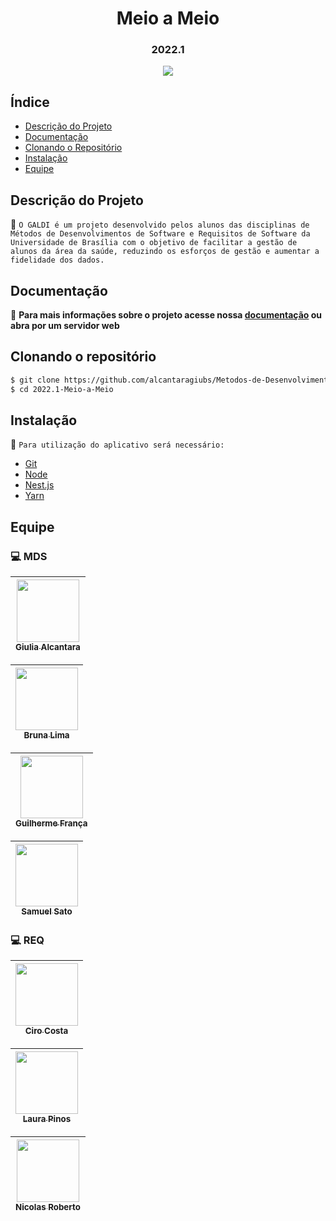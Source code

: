 

<h1 align="center"> Meio a Meio </h1>
<h3 align="center"> 2022.1 </h3>

<p align="center">
<img src="http://img.shields.io/static/v1?label=STATUS&message=PROCESSING&color=GREEN&style=for-the-badge"/>
</p>

## Índice 

* [Descrição do Projeto](#descrição-do-projeto)
* [Documentação](#documentação)
* [Clonando o Repositório](#clonando-o-repositório)
* [Instalação](#instalação)
* [Equipe](#equipe)

## Descrição do Projeto

:pushpin: `O GALDI é um projeto desenvolvido pelos alunos das disciplinas de Métodos de Desenvolvimentos de Software e Requisitos de Software da Universidade de Brasília com o objetivo de facilitar a gestão de alunos da área da saúde, reduzindo os esforços de gestão e aumentar a fidelidade dos dados.` 

## Documentação

:open_file_folder: **Para mais informações sobre o projeto acesse nossa <a href="https://mdsreq-fga-unb.github.io/2022.1-Meio-a-Meio/">documentação</a> ou abra por um servidor web**

## Clonando o repositório
```bash
$ git clone https://github.com/alcantaragiubs/Metodos-de-Desenvolvimento-de-Software.git
$ cd 2022.1-Meio-a-Meio
```
<!-- ### Executando o projeto -->

## Instalação
:page_facing_up: `Para utilização do aplicativo será necessário: `

- [Git](https://git-scm.com/)
- [Node](https://nodejs.org/en/)
- [Nest.js](https://nestjs.com/)
- [Yarn](https://yarnpkg.com/)

<!-- - [Docker-Compose](https://docs.docker.com/compose/install/) -->
<!-- - [Docker](https://www.docker.com/get-started) -->
## Equipe

### :computer: MDS
| [<img src="https://avatars.githubusercontent.com/u/54143767?v=4" width=100><br><sub>Giulia Alcantara</sub>](https://github.com/alcantaragiubs)
| :---: |  

| [<img src="https://avatars.githubusercontent.com/u/83987201?v=4" width=100><br><sub>Bruna Lima</sub>](https://github.com/libruna)
| :---: | 

| [<img src="https://avatars.githubusercontent.com/u/71887345?v=4" width=100><br><sub>Guilherme França</sub>](https://github.com/GuiDib)
| :---: | 

| [<img src="https://avatars.githubusercontent.com/u/69944666?v=4" width=100><br><sub>Samuel Sato</sub>](https://github.com/samuel-sato)
| :---: | 

### :computer: REQ

| [<img src="https://avatars.githubusercontent.com/u/54088490?v=4" width=100><br><sub>Ciro Costa</sub>](https://github.com/ciro-c)
| :---: | 

| [<img src="https://avatars.githubusercontent.com/u/62102447?v=4" width=100><br><sub>Laura Pinos</sub>](https://github.com/laurapinos)
| :---: | 

| [<img src="https://avatars.githubusercontent.com/u/66215835?v=4" width=100><br><sub>Nicolas Roberto</sub>](https://github.com/Nicolas-Roberto)
| :---: | 
